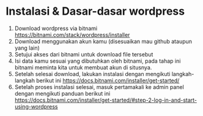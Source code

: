 # Instalasi & Dasar-dasar wordpress
1. Download wordpress via bitnami https://bitnami.com/stack/wordpress/installer
2. Download menggunakan akun kamu (disesuaikan mau github ataupun yang lain)
3. Setujui akses dari bitnami untuk download file tersebut
4. Isi data kamu sesuai yang dibutuhkan oleh bitnami, pada tahap ini bitnami meminta kita untuk membuat akun di situsnya.
5. Setelah selesai download, lakukan instalasi dengan mengikuti langkah-langkah berikut ini https://docs.bitnami.com/installer/get-started/
6. Setelah proses instalasi selesai, masuk pertamakali ke admin panel dengan mengikuti panduan berikut ini https://docs.bitnami.com/installer/get-started/#step-2-log-in-and-start-using-wordpress
